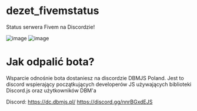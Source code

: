 # dezet_fivemstatus
Status serwera Fivem na Discordzie!

![image](https://user-images.githubusercontent.com/51858024/114178048-76caf780-993d-11eb-9faa-ce48be267fbd.png)
![image](https://user-images.githubusercontent.com/51858024/114178086-81858c80-993d-11eb-9a61-fc92d3705a00.png)


# Jak odpalić bota?
Wsparcie odnośnie bota dostaniesz na discordzie DBMJS Poland. 
Jest to discord wspierający początkujących developerów JS używających biblioteki Discord.js oraz użytkowników DBM'a

Discord:
https://dc.dbmjs.pl/
https://discord.gg/nnrBGxdEJS
